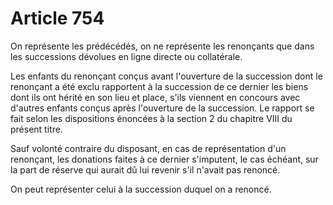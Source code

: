 # Article 754

On représente les prédécédés, on ne représente les renonçants que dans les successions dévolues en ligne directe ou collatérale.

Les enfants du renonçant conçus avant l'ouverture de la succession dont le renonçant a été exclu rapportent à la succession de ce dernier les biens dont ils ont hérité en son lieu et place, s'ils viennent en concours avec d'autres enfants conçus après l'ouverture de la succession. Le rapport se fait selon les dispositions énoncées à la section 2 du chapitre VIII du présent titre.

Sauf volonté contraire du disposant, en cas de représentation d'un renonçant, les donations faites à ce dernier s'imputent, le cas échéant, sur la part de réserve qui aurait dû lui revenir s'il n'avait pas renoncé.

On peut représenter celui à la succession duquel on a renoncé.
